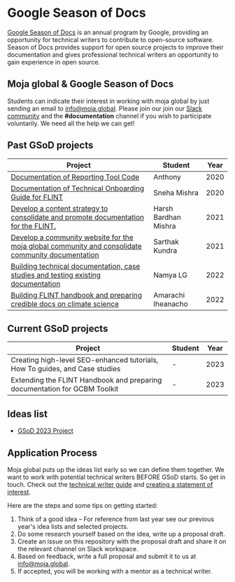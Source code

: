 # Google Season of Docs

[Google Season of Docs](https://developers.google.com/season-of-docs) is an annual program by Google, providing an opportunity for technical writers to contribute to open-source software. Season of Docs provides support for open source projects to improve their documentation and gives professional technical writers an opportunity to gain experience in open source.

## Moja global & Google Season of Docs

Students can indicate their interest in working with moja global by just sending an email to [info@moja.global](mailto:info@moja.global). Please join our join our [Slack community](https://join.slack.com/t/mojaglobal/shared_invite/zt-o6ta1ug0-rVLjAo460~d7JbZ~HpFFtw) and the **#documentation** channel if you wish to participate voluntarily. We need all the help we can get!

## Past GSoD projects

| Project               | Student                                                        | Year |
|-----------------------|--------------------------------------------------------------------|---------|
| [Documentation of Reporting Tool Code](https://developers.google.com/season-of-docs/docs/2020/participants/project-mojaglobal-anthony)        | Anthony                      |   2020      |
| [Documentation of Technical Onboarding Guide for FLINT](https://developers.google.com/season-of-docs/docs/2020/participants/project-mojaglobal-tlazypanda) | Sneha Mishra  |  2020  |
| [Develop a content strategy to consolidate and promote documentation for the FLINT.](https://github.com/moja-global/mentorship/blob/main/google-season-of-docs/GSOD-2021-Report.md)  | Harsh Bardhan Mishra | 2021 |
| [Develop a community website for the moja global community and consolidate community documentation](https://github.com/moja-global/mentorship/blob/main/google-season-of-docs/GSOD-2021-Report.md)  | Sarthak Kundra  | 2021  |
| [Building technical documentation, case studies and testing existing documentation](https://github.com/moja-global/mentorship/blob/main/google-season-of-docs/GSOD-2022-Report.md)  | Namya LG  | 2022  |
| [Building FLINT handbook and preparing credible docs on climate science](https://github.com/moja-global/mentorship/blob/main/google-season-of-docs/GSOD-2022-Report.md)  | Amarachi Iheanacho | 2022

## Current GSoD projects


| Project               | Student                                                        | Year |
|-----------------------|--------------------------------------------------------------------|---------|
| Creating high-level SEO-enhanced tutorials, How To guides, and Case studies    | -  |   2023      |
| Extending the FLINT Handbook and preparing documentation for GCBM Toolkit | - |  2023  |

## Ideas list

- [GSoD 2023 Project](GSOD-2023-Ideas.md)

## Application Process

Moja global puts up the ideas list early so we can define them together. We want to work with potential technical writers BEFORE GSoD starts. So get in touch. Check out the [technical writer guide](https://developers.google.com/season-of-docs/docs/tech-writer-guide) and [creating a statement of interest](https://developers.google.com/season-of-docs/docs/tech-writer-statement).

Here are the steps and some tips on getting started:

1. Think of a good idea – For reference from last year see our previous year's idea lists and selected projects.
2. Do some research yourself based on the idea, write up a proposal draft.
3. Create an issue on this repository with the proposal draft and share it on the relevant channel on Slack workspace.
4. Based on feedback, write a full proposal and submit it to us at [info@moja.global](mailto:info@moja.global).
5. If accepted, you will be working with a mentor as a technical writer.
